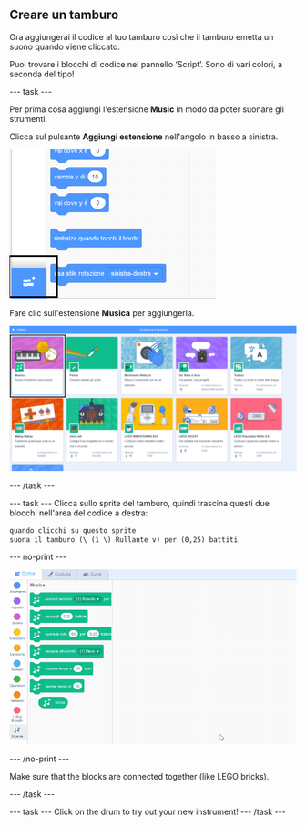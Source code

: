 ## Creare un tamburo

Ora aggiungerai il codice al tuo tamburo così che il tamburo emetta un suono quando viene cliccato.

Puoi trovare i blocchi di codice nel pannello ‘Script’. Sono di vari colori, a seconda del tipo!

\--- task \---

Per prima cosa aggiungi l'estensione **Music** in modo da poter suonare gli strumenti.

Clicca sul pulsante **Aggiungi estensione** nell'angolo in basso a sinistra.

![aggiungi il pulsante di estensione evidenziato](images/add-extension-annotated.png)

Fare clic sull'estensione **Musica** per aggiungerla.

![estensione musica evidenziata](images/click-music-annotated.png)

\--- /task \---

\--- task \--- Clicca sullo sprite del tamburo, quindi trascina questi due blocchi nell'area del codice a destra:

```blocks3
quando clicchi su questo sprite
suona il tamburo (\ (1 \) Rullante v) per (0,25) battiti
```

\--- no-print \---

![schermata](images/connect-block.gif)

\--- /no-print \---

Make sure that the blocks are connected together (like LEGO bricks).

\--- /task \---

\--- task \--- Click on the drum to try out your new instrument! \--- /task \---